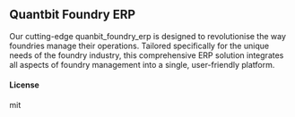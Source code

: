 ## Quantbit Foundry ERP

Our cutting-edge quanbit_foundry_erp is designed to revolutionise the way foundries manage their operations. Tailored specifically for the unique needs of the foundry industry, this comprehensive ERP solution integrates all aspects of foundry management into a single, user-friendly platform.

#### License

mit